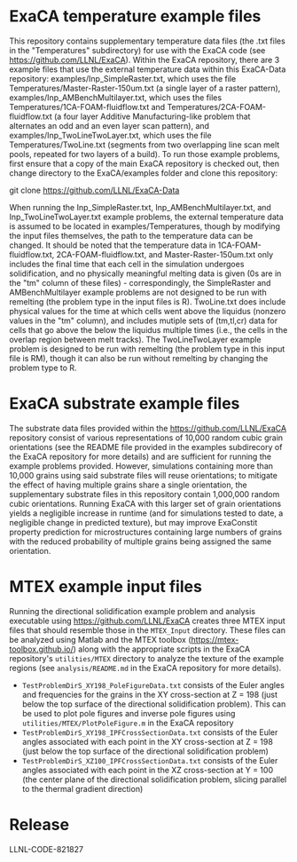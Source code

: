 # ExaCA temperature example files
This repository contains supplementary temperature data files (the .txt files in the "Temperatures" subdirectory) for use with the ExaCA code (see https://github.com/LLNL/ExaCA). Within the ExaCA repository, there are 3 example files that use the external temperature data within this ExaCA-Data repository: examples/Inp_SimpleRaster.txt, which uses the file Temperatures/Master-Raster-150um.txt (a single layer of a raster pattern), examples/Inp_AMBenchMultilayer.txt, which uses the files Temperatures/1CA-FOAM-fluidflow.txt and Temperatures/2CA-FOAM-fluidflow.txt (a four layer Additive Manufacturing-like problem that alternates an odd and an even layer scan pattern), and examples/Inp_TwoLineTwoLayer.txt, which uses the file Temperatures/TwoLine.txt (segments from two overlapping line scan melt pools, repeated for two layers of a build).
To run those example problems, first ensure that a copy of the main ExaCA repository is checked out, then change directory to the ExaCA/examples folder and clone this repository:

git clone https://github.com/LLNL/ExaCA-Data

When running the Inp_SimpleRaster.txt, Inp_AMBenchMultilayer.txt, and Inp_TwoLineTwoLayer.txt example problems, the external temperature data is assumed to be located in examples/Temperatures, though by modifying the input files themselves, the path to the temperature data can be changed. It should be noted that the temperature data in 1CA-FOAM-fluidflow.txt, 2CA-FOAM-fluidflow.txt, and Master-Raster-150um.txt only includes the final time that each cell in the simulation undergoes solidification, and no physically meaningful melting data is given (0s are in the "tm" column of these files) - correspondingly, the SimpleRaster and AMBenchMultilayer example problems are not designed to be run with remelting (the problem type in the input files is R). TwoLine.txt does include physical values for the time at which cells went above the liquidus (nonzero values in the "tm" column), and includes mutiple sets of (tm,tl,cr) data for cells that go above the below the liquidus multiple times (i.e., the cells in the overlap region between melt tracks). The TwoLineTwoLayer example problem is designed to be run with remelting (the problem type in this input file is RM), though it can also be run without remelting by changing the problem type to R.

# ExaCA substrate example files
The substrate data files provided within the https://github.com/LLNL/ExaCA repository consist of various representations of 10,000 random cubic grain orientations (see the README file provided in the examples subdirecory of the ExaCA repository for more details) and are sufficient for running the example problems provided. However, simulations containing more than 10,000 grains using said substrate files will reuse orientations; to mitigate the effect of having multiple grains share a single orientation, the supplementary substrate files in this repository contain 1,000,000 random cubic orientations. Running ExaCA with this larger set of grain orientations yields a negligible increase in runtime (and for simulations tested to date, a negligible change in predicted texture), but may improve ExaConstit property prediction for microstructures containing large numbers of grains with the reduced probability of multiple grains being assigned the same orientation.

# MTEX example input files
Running the directional solidification example problem and analysis executable using https://github.com/LLNL/ExaCA creates three MTEX input files that should resemble those in the `MTEX_Input` directory. These files can be analyzed using Matlab and the MTEX toolbox (https://mtex-toolbox.github.io/) along with the appropriate scripts in the ExaCA repository's `utilities/MTEX` directory to analyze the texture of the example regions (see `analysis/README.md` in the ExaCA repository for more details).

* `TestProblemDirS_XY198_PoleFigureData.txt` consists of the Euler angles and frequencies for the grains in the XY cross-section at Z = 198 (just below the top surface of the directional solidification problem). This can be used to plot pole figures and inverse pole figures using `utilities/MTEX/PlotPoleFigure.m` in the ExaCA repository
* `TestProblemDirS_XY198_IPFCrossSectionData.txt` consists of the Euler angles associated with each point in the XY cross-section at Z = 198 (just below the top surface of the directional solidification problem)
* `TestProblemDirS_XZ100_IPFCrossSectionData.txt` consists of the Euler angles associated with each point in the XZ cross-section at Y = 100 (the center plane of the directional solidification problem, slicing parallel to the thermal gradient direction)

# Release

LLNL-CODE-821827
